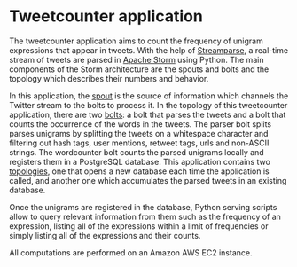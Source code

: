 # Tweetcounter application

The tweetcounter application aims to count the frequency of unigram expressions that appear in tweets. With the help of [Streamparse](https://github.com/Parsley/streamparse), a real-time stream of tweets are parsed in [Apache Storm](https://storm.apache.org) using Python. The main components of the Storm architecture are the spouts and bolts and the topology which describes their numbers and behavior. 

In this application, the [spout](https://github.com/adamlenart/MIDS-w205/tree/exercise_2/exercise_2/EX2Tweetwordcount/src/spouts) is the source of information which channels the Twitter stream to the bolts to process it. In the topology of this tweetcounter application, there are two [bolts](https://github.com/adamlenart/MIDS-w205/tree/exercise_2/exercise_2/EX2Tweetwordcount/src/bolts): a bolt that parses the tweets and a bolt that counts the occurrence of the words in the tweets. The parser bolt splits parses unigrams by splitting the tweets on a whitespace character and filtering out hash tags, user mentions, retweet tags, urls and non-ASCII strings. The wordcounter bolt counts the parsed unigrams locally and registers them in a PostgreSQL database. This application contains two [topologies](https://github.com/adamlenart/MIDS-w205/tree/exercise_2/exercise_2/EX2Tweetwordcount/topologies), one that opens a new database each time the application is called, and another one which accumulates the parsed tweets in an existing database.

Once the unigrams are registered in the database, Python serving scripts allow to query relevant information from them such as the frequency of an expression, listing all of the expressions within a limit of
frequencies or simply listing all of the expressions and their counts.

All computations are performed on an Amazon AWS EC2 instance.
